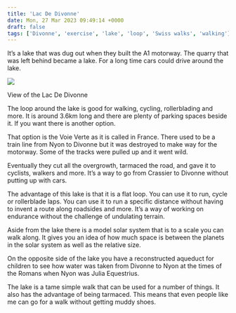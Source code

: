 ```yaml
---
title: 'Lac De Divonne'
date: Mon, 27 Mar 2023 09:49:14 +0000
draft: false
tags: ['Divonne', 'exercise', 'lake', 'loop', 'Swiss walks', 'walking']
---
```


It’s a lake that was dug out when they built the A1 motorway. The quarry that was left behind became a lake. For a long time cars could drive around the lake.

![](https://www.main-vision.com/richard/blog/wp-content/uploads/2023/03/img_3809-768x1024.jpg)

View of the Lac De Divonne

The loop around the lake is good for walking, cycling, rollerblading and more. It is around 3.6km long and there are plenty of parking spaces beside it. If you want there is another option.

That option is the Voie Verte as it is called in France. There used to be a train line from Nyon to Divonne but it was destroyed to make way for the motorway. Some of the tracks were pulled up and it went wild.

Eventually they cut all the overgrowth, tarmaced the road, and gave it to cyclists, walkers and more. It’s a way to go from Crassier to Divonne without putting up with cars.

The advantage of this lake is that it is a flat loop. You can use it to run, cycle or rollerblade laps. You can use it to run a specific distance without having to invent a route along roadsides and more. It’s a way of working on endurance without the challenge of undulating terrain.

Aside from the lake there is a model solar system that is to a scale you can walk along. It gives you an idea of how much space is between the planets in the solar system as well as the relative size.

On the opposite side of the lake you have a reconstructed aqueduct for children to see how water was taken from Divonne to Nyon at the times of the Romans when Nyon was Julia Equestrius.

The lake is a tame simple walk that can be used for a number of things. It also has the advantage of being tarmaced. This means that even people like me can go for a walk without getting muddy shoes.